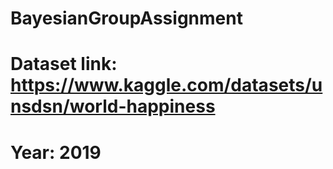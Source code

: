 # BayesianGroupAssignment

# Dataset link: https://www.kaggle.com/datasets/unsdsn/world-happiness
# Year: 2019
